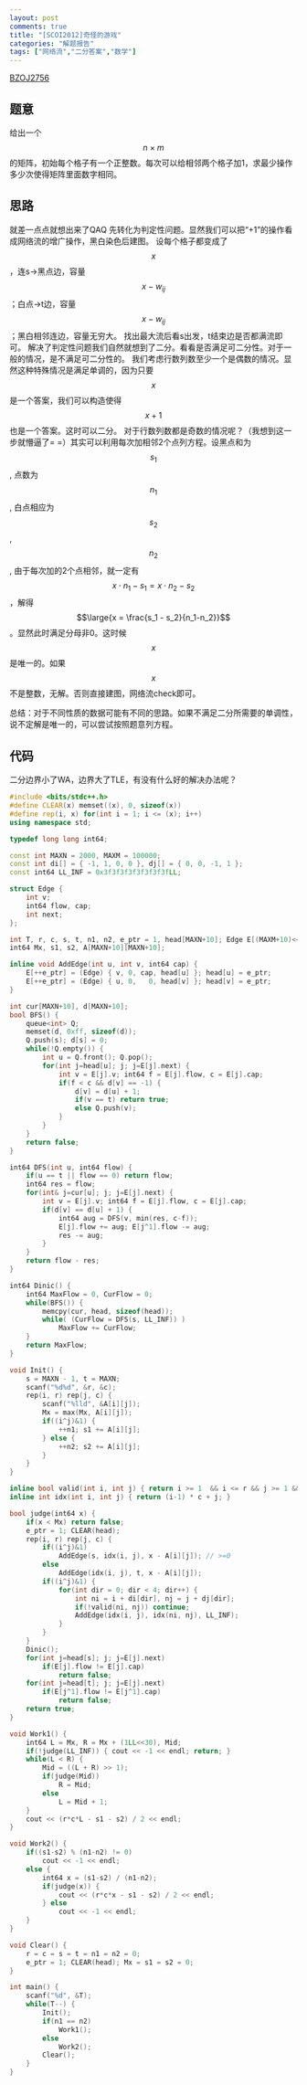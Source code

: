 ```yaml
---
layout: post
comments: true
title: "[SCOI2012]奇怪的游戏"
categories: "解题报告"
tags: ["网络流","二分答案","数学"]
---
```


[BZOJ2756][1]

## 题意

给出一个 $$n \times m$$ 的矩阵，初始每个格子有一个正整数。每次可以给相邻两个格子加1，求最少操作多少次使得矩阵里面数字相同。

<!--more-->

## 思路

就差一点点就想出来了QAQ
先转化为判定性问题。显然我们可以把“+1”的操作看成网络流的增广操作，黑白染色后建图。
设每个格子都变成了 $$x$$ ，连s->黑点边，容量 $$x-w_{ij}$$ ；白点->t边，容量 $$x-w_{ij}$$ ；黑白相邻连边，容量无穷大。
找出最大流后看s出发，t结束边是否都满流即可。
解决了判定性问题我们自然就想到了二分。看看是否满足可二分性。对于一般的情况，是不满足可二分性的。
我们考虑行数列数至少一个是偶数的情况。显然这种特殊情况是满足单调的，因为只要 $$x$$ 是一个答案，我们可以构造使得 $$x+1$$ 也是一个答案。这时可以二分。
对于行数列数都是奇数的情况呢？（我想到这一步就懵逼了= =）其实可以利用每次加相邻2个点列方程。设黑点和为 $$s_1$$ , 点数为 $$n_1$$ , 白点相应为 $$s_2$$ , $$n_2$$ , 由于每次加的2个点相邻，就一定有 $$x \cdot n_1 - s_1 = x \cdot n_2 - s_2$$，解得 $$\large{x = \frac{s_1 - s_2}{n_1-n_2}}$$。显然此时满足分母非0。这时候 $$x$$ 是唯一的。如果 $$x$$ 不是整数，无解。否则直接建图，网络流check即可。

总结：对于不同性质的数据可能有不同的思路。如果不满足二分所需要的单调性，说不定解是唯一的，可以尝试按照题意列方程。

## 代码

二分边界小了WA，边界大了TLE，有没有什么好的解决办法呢？

```cpp
#include <bits/stdc++.h>
#define CLEAR(x) memset((x), 0, sizeof(x))
#define rep(i, x) for(int i = 1; i <= (x); i++)
using namespace std;

typedef long long int64;

const int MAXN = 2000, MAXM = 100000;
const int di[] = { -1, 1, 0, 0 }, dj[] = { 0, 0, -1, 1 };
const int64 LL_INF = 0x3f3f3f3f3f3f3f3fLL;

struct Edge {
	int v;
	int64 flow, cap;
	int next;
};

int T, r, c, s, t, n1, n2, e_ptr = 1, head[MAXN+10]; Edge E[(MAXM+10)<<1];
int64 Mx, s1, s2, A[MAXN+10][MAXN+10];

inline void AddEdge(int u, int v, int64 cap) {
	E[++e_ptr] = (Edge) { v, 0, cap, head[u] }; head[u] = e_ptr;
	E[++e_ptr] = (Edge) { u, 0,   0, head[v] }; head[v] = e_ptr;
}

int cur[MAXN+10], d[MAXN+10];
bool BFS() {
	queue<int> Q;
	memset(d, 0xff, sizeof(d));
	Q.push(s); d[s] = 0;
	while(!Q.empty()) {	
		int u = Q.front(); Q.pop();
		for(int j=head[u]; j; j=E[j].next) {
			int v = E[j].v; int64 f = E[j].flow, c = E[j].cap;
			if(f < c && d[v] == -1) {
				d[v] = d[u] + 1;
				if(v == t) return true;
				else Q.push(v);
			}
		}
	}
	return false;
}

int64 DFS(int u, int64 flow) {
	if(u == t || flow == 0) return flow;
	int64 res = flow;
	for(int& j=cur[u]; j; j=E[j].next) {
		int v = E[j].v; int64 f = E[j].flow, c = E[j].cap;
		if(d[v] == d[u] + 1) {
			int64 aug = DFS(v, min(res, c-f));
			E[j].flow += aug; E[j^1].flow -= aug;
			res -= aug;
		}
	}
	return flow - res;
}

int64 Dinic() {
	int64 MaxFlow = 0, CurFlow = 0;
	while(BFS()) {
		memcpy(cur, head, sizeof(head));
		while( (CurFlow = DFS(s, LL_INF)) )
			MaxFlow += CurFlow;
	}
	return MaxFlow;
}

void Init() {
	s = MAXN - 1, t = MAXN;
	scanf("%d%d", &r, &c);
	rep(i, r) rep(j, c) {
		scanf("%lld", &A[i][j]);
		Mx = max(Mx, A[i][j]);
		if((i^j)&1) {
			++n1; s1 += A[i][j];
		} else {
			++n2; s2 += A[i][j];
		}
	}
}

inline bool valid(int i, int j) { return i >= 1  && i <= r && j >= 1 && j <= c; }
inline int idx(int i, int j) { return (i-1) * c + j; }

bool judge(int64 x) {
	if(x < Mx) return false;
	e_ptr = 1; CLEAR(head);
	rep(i, r) rep(j, c) {
		if((i^j)&1) 
			AddEdge(s, idx(i, j), x - A[i][j]); // >=0
		else
			AddEdge(idx(i, j), t, x - A[i][j]);
		if((i^j)&1) {
			for(int dir = 0; dir < 4; dir++) {
				int ni = i + di[dir], nj = j + dj[dir];
				if(!valid(ni, nj)) continue;
				AddEdge(idx(i, j), idx(ni, nj), LL_INF);
			}
		}
	}
	Dinic();
	for(int j=head[s]; j; j=E[j].next)
		if(E[j].flow != E[j].cap)
			return false;
	for(int j=head[t]; j; j=E[j].next) 
		if(E[j^1].flow != E[j^1].cap)
			return false;
	return true;
}

void Work1() {
	int64 L = Mx, R = Mx + (1LL<<30), Mid; 
	if(!judge(LL_INF)) { cout << -1 << endl; return; }
	while(L < R) {
		Mid = ((L + R) >> 1);
		if(judge(Mid)) 
			R = Mid;
		else 
			L = Mid + 1;
	}
	cout << (r*c*L - s1 - s2) / 2 << endl;
}

void Work2() {
	if((s1-s2) % (n1-n2) != 0)
		cout << -1 << endl;
	else {
		int64 x = (s1-s2) / (n1-n2);
		if(judge(x)) {
			cout << (r*c*x - s1 - s2) / 2 << endl;
		} else 
			cout << -1 << endl;
	}
}

void Clear() {
	r = c = s = t = n1 = n2 = 0; 
	e_ptr = 1; CLEAR(head); Mx = s1 = s2 = 0; 
}

int main() {
	scanf("%d", &T);
	while(T--) {
		Init(); 
		if(n1 == n2) 
			Work1(); 
		else 
			Work2();
		Clear();
	}
}
```



[1]:http://www.lydsy.com/JudgeOnline/problem.php?id=2756